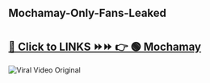
 ## Mochamay-Only-Fans-Leaked

# <h2><a href="https://clipsfans.com/Mochamay&ref=git">🔗 Click to LINKS ⏩⏩ 👉 🟢 Mochamay </a></h2>

<a href="https://clipsfans.com/Mochamay&ref=git" rel="nofollow" data-target="animated-image.originalLink"><img src="https://i.ibb.co.com/xMMVF88/686577567.gif" alt="Viral Video Original" style="max-width: 100%; display: inline-block;" data-target="animated-image.originalImage"></a>
